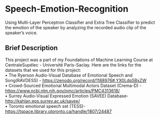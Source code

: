 # Speech-Emotion-Recognition
Using Multi-Layer Perceptron Classifier and Extra Tree Classifier to predict the emotion of the speaker by analyzing the recorded audio clip of the speaker’s voice.

## Brief Description
This project was a part of my Foundations of Machine Learning Course at CentraleSupélec - Université Paris-Saclay. Here are the links for the datasets that we used for this project:  
•	The Ryerson Audio-Visual Database of Emotional Speech and Song(RAVDESS) - https://zenodo.org/record/1188976#.YX0Ldp5BxZW  
•	Crowd-Sourced Emotional Multimodal Actors Dataset (Crema-D) - https://www.ncbi.nlm.nih.gov/pmc/articles/PMC4313618/   
•	Surrey Audio-Visual Expressed Emotion (SAVEE) Database- http://kahlan.eps.surrey.ac.uk/savee/  
•	Toronto emotional speech set (TESS)- https://tspace.library.utoronto.ca/handle/1807/24487  

 
